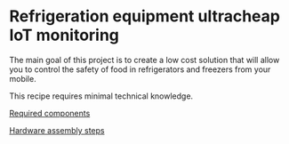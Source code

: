 # Refrigeration equipment ultracheap IoT monitoring

The main goal of this project is to create a low cost solution that will allow you to control the safety of food in refrigerators and freezers from your mobile.

This recipe requires minimal technical knowledge.


[Required components](COMPONENTS.md)

[Hardware assembly steps](ASSEMBLY.md)
